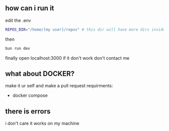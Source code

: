 ## how can i run it
edit the .env
```bash
REPOS_DIR="/home/[my user]/repos" # this dir will have more dirs inside like $REPOS_DIR/piscine-rust
```
then 
```bash
bun run dev
```
finally open localhost:3000 if it don't work don't contact me



## what about DOCKER?
make it ur self and make a pull request
requirments:
- docker compose

## there is errors
i don't care it works on my machine

